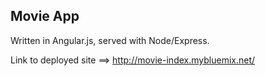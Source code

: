 ## Movie App

Written in Angular.js, served with Node/Express.

Link to deployed site ==> http://movie-index.mybluemix.net/
